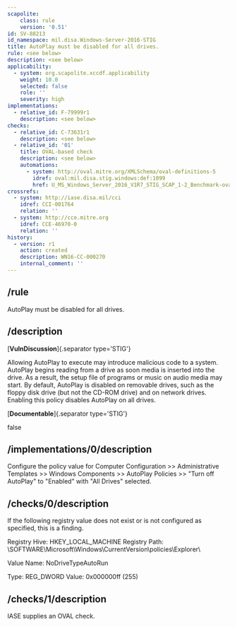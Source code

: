 ```yaml
---
scapolite:
    class: rule
    version: '0.51'
id: SV-88213
id_namespace: mil.disa.Windows-Server-2016-STIG
title: AutoPlay must be disabled for all drives.
rule: <see below>
description: <see below>
applicability:
  - system: org.scapolite.xccdf.applicability
    weight: 10.0
    selected: false
    role: ''
    severity: high
implementations:
  - relative_id: F-79999r1
    description: <see below>
checks:
  - relative_id: C-73631r1
    description: <see below>
  - relative_id: '01'
    title: OVAL-based check
    description: <see below>
    automations:
      - system: http://oval.mitre.org/XMLSchema/oval-definitions-5
        idref: oval:mil.disa.stig.windows:def:1099
        href: U_MS_Windows_Server_2016_V1R7_STIG_SCAP_1-2_Benchmark-oval.xml
crossrefs:
  - system: http://iase.disa.mil/cci
    idref: CCI-001764
    relation: ''
  - system: http://cce.mitre.org
    idref: CCE-46970-0
    relation: ''
history:
  - version: r1
    action: created
    description: WN16-CC-000270
    internal_comment: ''
---
```



## /rule

AutoPlay must be disabled for all drives.

## /description

[**VulnDiscussion**]{.separator type='STIG'}

Allowing AutoPlay to execute may introduce malicious code to a system. AutoPlay begins reading from a drive as soon media is inserted into the drive. As a result, the setup file of programs or music on audio media may start. By default, AutoPlay is disabled on removable drives, such as the floppy disk drive (but not the CD-ROM drive) and on network drives. Enabling this policy disables AutoPlay on all drives.

[**Documentable**]{.separator type='STIG'}

false

## /implementations/0/description

Configure the policy value for Computer Configuration >> Administrative Templates >> Windows Components >> AutoPlay Policies >> "Turn off AutoPlay" to "Enabled" with "All Drives" selected.

## /checks/0/description

If the following registry value does not exist or is not configured as specified, this is a finding.

Registry Hive: HKEY_LOCAL_MACHINE
Registry Path:  \SOFTWARE\Microsoft\Windows\CurrentVersion\policies\Explorer\

Value Name: NoDriveTypeAutoRun

Type: REG_DWORD
Value: 0x000000ff (255)

## /checks/1/description

IASE supplies an OVAL check.
